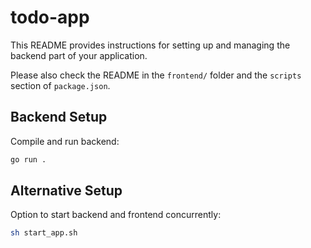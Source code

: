 # todo-app

This README provides instructions for setting up and managing the backend part of your application.

Please also check the README in the `frontend/` folder and the `scripts` section of `package.json`.

## Backend Setup

Compile and run backend:

```bash
go run .
```

## Alternative Setup

Option to start backend and frontend concurrently:

```bash
sh start_app.sh
```